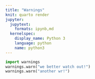 ```yaml
---
title: "Warnings"
knit: quarto render
jupyter:
  jupytext:
    formats: ipynb,md
  kernelspec:
    display_name: Python 3
    language: python
    name: python3
---
```


```python
import warnings
warnings.warn("we better watch out!")
warnings.warn("another wr!")
```

